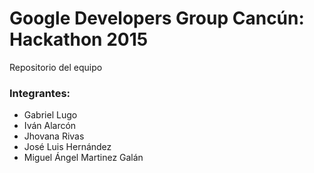 # Google Developers Group Cancún: Hackathon 2015

Repositorio del equipo

### Integrantes:

- Gabriel Lugo
- Iván Alarcón
- Jhovana Rivas
- José Luis Hernández
- Miguel Ángel Martinez Galán